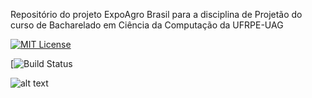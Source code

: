 Repositório do projeto ExpoAgro Brasil para a disciplina de Projetão do curso de Bacharelado em Ciência da Computação da UFRPE-UAG 


[![MIT License](https://travis-ci.org/vanecordelins/expoAgroBrasil.svg?branch=master)](https://travis-ci.org/vanecordelins/expoAgroBrasil)

[![Build Status](https://github.com/vanecordelins/expoAgroBrasil/blob/master/LICENSE)


![alt text](https://github.com/vanecordelins/expoAgroBrasil/blob/master/imagem_logo_readme.png)

